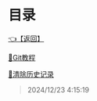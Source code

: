 # 目录  


[👈【返回】](/__Catalog__/__Catalog__root)  


[📜Git教程](/Git笔记/Git教程)  

[📜清除历史记录](/Git笔记/清除历史记录)  







> 2024/12/23 4:15:19
